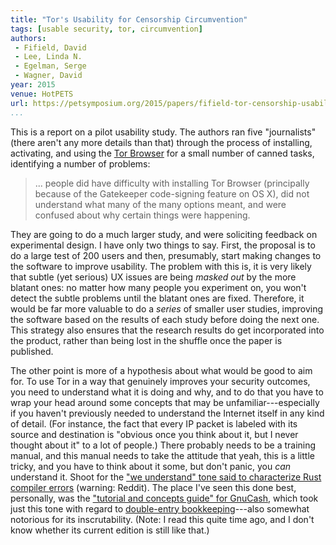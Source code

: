 ```yaml
---
title: "Tor's Usability for Censorship Circumvention"
tags: [usable security, tor, circumvention]
authors:
 - Fifield, David
 - Lee, Linda N.
 - Egelman, Serge
 - Wagner, David
year: 2015
venue: HotPETS
url: https://petsymposium.org/2015/papers/fifield-tor-censorship-usability-hotpets2015.pdf
...
```


This is a report on a pilot usability study.  The authors ran five
"journalists" (there aren't any more details than that) through the
process of installing, activating, and using the [Tor Browser][]
for a small number of canned tasks, identifying a number of problems:

> ... people did have difficulty with installing Tor Browser
> (principally because of the Gatekeeper code-signing feature
> on OS X), did not understand what many of the many options
> meant, and were confused about why certain things were happening.

They are going to do a much larger study, and were soliciting feedback
on experimental design.  I have only two things to say.  First, the
proposal is to do a large test of 200 users and then, presumably,
start making changes to the software to improve usability.  The
problem with this is, it is very likely that subtle (yet serious) UX
issues are being _masked out_ by the more blatant ones: no matter how
many people you experiment on, you won't detect the subtle problems
until the blatant ones are fixed.  Therefore, it would be far more
valuable to do a _series_ of smaller user studies, improving the
software based on the results of each study before doing the next one.
This strategy also ensures that the research results do get
incorporated into the product, rather than being lost in the shuffle
once the paper is published.

The other point is more of a hypothesis about what would be good to
aim for.  To use Tor in a way that genuinely improves your security
outcomes, you need to understand what it is doing and why, and to do
that you have to wrap your head around some concepts that may be
unfamiliar---especially if you haven't previously needed to understand
the Internet itself in any kind of detail.  (For instance, the fact
that every IP packet is labeled with its source and destination is
"obvious once you think about it, but I never thought about it" to a
lot of people.)  There probably needs to be a training manual, and
this manual needs to take the attitude that yeah, this is a little
tricky, and you have to think about it some, but don't panic, you
_can_ understand it.  Shoot for the
["we understand" tone said to characterize Rust compiler errors][rust-reddit]
(warning: Reddit).  The place I've seen this done best, personally,
was the ["tutorial and concepts guide" for GnuCash][gnucash-tut],
which took just this tone with regard to
[double-entry bookkeeping][]---also somewhat notorious for its
inscrutability.  (Note: I read this quite time ago, and I don't know
whether its current edition is still like that.)

[Tor Browser]: https://www.torproject.org/projects/torbrowser.html.en
[rust-reddit]: https://www.reddit.com/r/rust/comments/3cl12r/is_rust_too_complicated/csxp7xa
[gnucash-tut]: http://www.gnucash.org/viewdoc.phtml?doc=guide
[double-entry bookkeeping]: https://en.wikipedia.org/wiki/Double-entry_bookkeeping_system
